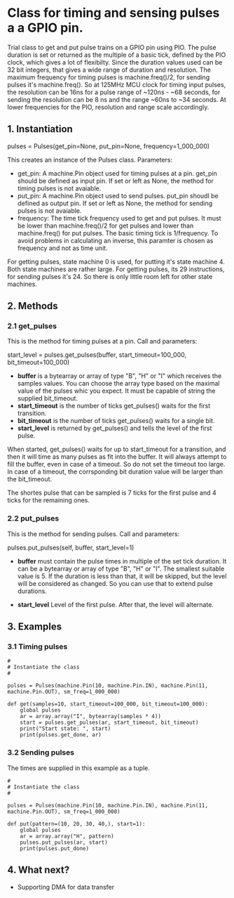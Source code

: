 # Class for timing and sensing pulses a a GPIO pin.

Trial class to get and put pulse trains on a GPIO pin
using PIO. The pulse duration is set or returned as
the multiple of a basic tick, defined by the PIO clock,
which gives a lot of flexibilty. Since the duration values
used can be 32 bit integers, that gives a wide range of
duration and resolution. The maximum frequency for timing
pulses is machine.freq()/2, for sending pulses it's
machine.freq(). So at 125MHz MCU clock
for timing input pulses, the resolution can be 16ns
for a pulse range of ~120ns - ~68 seconds, for sending
the resolution can be 8 ns and the range ~60ns to ~34 seconds.
At lower frequencies for the PIO, resolution and range
scale accordingly.

## 1. Instantiation

pulses = Pulses(get_pin=None, put_pin=None, frequency=1_000_000)

This creates an instance of the Pulses class. Parameters:

- get_pin: A machine.Pin object used for timing pulses at a pin. get_pin should be defined as input pin. If set or left as None, the method for timing pulses is not avaiable.
- put_pin: A machine.Pin object used to send pulses. put_pin shoudl be defined as output pin.  If set or left as None, the method for sending pulses is not avaiable.
- frequency: The time tick frequency used to get and put pulses. It must be lower than machine.freq()/2 for get pulses and lower than machine.freq() for put pulses. The basic timing tick is 1/frequency. To avoid problems in calculating an inverse, this paramter is chosen as frequency and not as time unit.

For getting pulses, state machine 0 is used, for putting it's state machine 4. Both state machines are rather large. For getting pulses, its 29 instructions, for sending pulses it's 24. So there is only little room left for other state machines.

## 2. Methods

### 2.1 **get_pulses**

This is the method for timing pulses at a pin. Call and parameters:

start_level = pulses.get_pulses(buffer, start_timeout=100_000, bit_timeout=100_000)

- **buffer** is a bytearray or array of type "B", "H" or "I" which receives the samples values. You can choose the array type based on the maximal value of the pulses whic you expect. It must be capable of string the supplied bit_timeout.
- **start_timeout** is the number of ticks get_pulses() waits for the first transition.
- **bit_timeout** is the number of ticks get_pulses() waits for a single bit.
- **start_level** is returned by get_pulses() and tells the level of the first pulse.

When started, get_pulses() waits for up to start_timeout for a transition, and then it will time as many pulses as fit into the buffer. It will always attempt to fill the buffer, even in case of a timeout. So do not set the timeout too large. In case of a timeout, the corrsponding bit duration value will be larger than the bit_timeout.

The shortes pulse that can be sampled is 7 ticks for the first pulse and 4 ticks for the remaining ones.

### 2.2 **put_pulses**

This is the method for sending pulses. Call and parameters:

pulses.put_pulses(self, buffer, start_level=1)

- **buffer** must contain the pulse times in multiple of the set tick duration. It can be a bytearray or array of type "B", "H" or "I". The smallest suitable value is 5. If the duration is less than that, it will be skipped, but the level will be considered as changed. So you can use that to extend pulse durations.

- **start_level** Level of the first pulse. After that, the level will alternate.

## 3. Examples


### 3.1 **Timing pulses**

```
#
# Instantiate the class
#

pulses = Pulses(machine.Pin(10, machine.Pin.IN), machine.Pin(11, machine.Pin.OUT), sm_freq=1_000_000)

def get(samples=10, start_timeout=100_000, bit_timeout=100_000):
    global pulses
    ar = array.array("I", bytearray(samples * 4))
    start = pulses.get_pulses(ar, start_timeout, bit_timeout)
    print("Start state: ", start)
    print(pulses.get_done, ar)
```

### 3.2 **Sending pulses**

The times are supplied in this example as a tuple.
```
#
# Instantiate the class
#

pulses = Pulses(machine.Pin(10, machine.Pin.IN), machine.Pin(11, machine.Pin.OUT), sm_freq=1_000_000)

def put(pattern=(10, 20, 30, 40,), start=1):
    global pulses
    ar = array.array("H", pattern)
    pulses.put_pulses(ar, start)
    print(pulses.put_done)
```

## 4. What next?

- Supporting DMA for data transfer